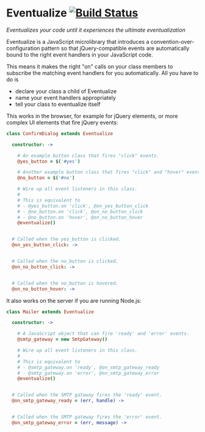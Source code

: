 # Eventualize [![Build Status](https://travis-ci.org/kevgo/eventualize.png?branch=master)](https://travis-ci.org/kevgo/eventualize)

_Eventualizes your code until it experiences the ultimate eventualization_

Eventualize is a JavaScript microlibrary that introduces a
convention-over-configuration pattern so that jQuery-compatible events
are automatically bound to the right event handlers in your JavaScript code.

This means it makes the right "on" calls on your class members to subscribe
the matching event handlers for you automatically.
All you have to do is
* declare your class a child of Eventualize
* name your event handlers appropriately
* tell your class to eventualize itself

This works in the browser, for example for jQuery elements, or more complex
UI elements that fire jQuery events:

```coffeescript
class ConfirmDialog extends Eventualize

  constructor: ->

    # An example button class that fires "click" events.
    @yes_button = $('#yes')

    # Another example button class that fires "click" and "hover" events.
    @no_button = $('#no')

    # Wire up all event listeners in this class.
    #
    # This is equivalent to
    # - @yes_button.on 'click', @on_yes_button_click
    # - @no_button.on 'click', @on_no_button_click
    # - @no_button.on 'hover', @on_no_button_hover
    @eventualize()


  # Called when the yes_button is clicked.
  @on_yes_button_click: ->


  # Called when the no_button is clicked.
  @on_no_button_click: ->


  # Called when the no_button is hovered.
  @on_no_button_hover: ->
```

It also works on the server if you are running Node.js:

```coffeescript
class Mailer extends Eventualize

  constructor: ->

    # A JavaScript object that can fire 'ready' and 'error' events.
    @smtp_gateway = new SmtpGateway()

    # Wire up all event listeners in this class.
    #
    # This is equivalent to
    # - @smtp_gateway.on 'ready', @on_smtp_gateway_ready
    # - @smtp_gateway.on 'error', @on_smtp_gateway_error
    @eventualize()


  # Called when the SMTP gateway fires the 'ready' event.
  @on_smtp_gateway_ready = (err, handle) ->


  # Called when the SMTP gateway fires the 'error' event.
  @on_smtp_gateway_error = (err, message) ->
```
